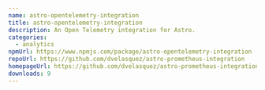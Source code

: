 ```yaml
---
name: astro-opentelemetry-integration
title: astro-opentelemetry-integration
description: An Open Telemetry integration for Astro.
categories:
  - analytics
npmUrl: https://www.npmjs.com/package/astro-opentelemetry-integration
repoUrl: https://github.com/dvelasquez/astro-prometheus-integration
homepageUrl: https://github.com/dvelasquez/astro-prometheus-integration/tree/main/packages/astro-opentelemetry-integration#readme
downloads: 9
---
```

